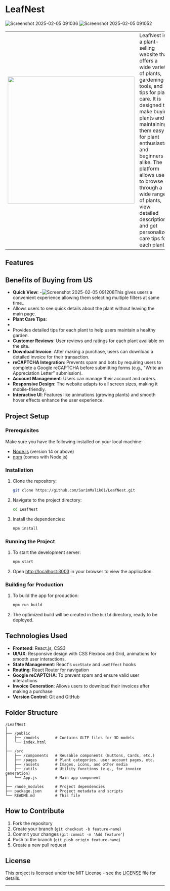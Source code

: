 
# LeafNest
![Screenshot 2025-02-05 091036](https://github.com/user-attachments/assets/53281741-d4f8-4131-88ae-fdd264ab92b9)
![Screenshot 2025-02-05 091052](https://github.com/user-attachments/assets/22551a0a-2809-4331-8ec1-fff36d4fba72)
<table>
  <tr>
    <td>
      <img src="![Screenshot 2025-02-05 105828](https://github.com/user-attachments/assets/db1a7d4d-421d-487c-86f9-26bc84d4f651)
" width="400"/>
    </td>
    <td>
      LeafNest is a plant-selling website that offers a wide variety of plants, gardening tools, and tips for plant care. 
      It is designed to make buying plants and maintaining them easy for plant enthusiasts and beginners alike. 
      The platform allows users to browse through a wide range of plants, view detailed descriptions, and get personalized care tips for each plant.
    </td>
  </tr>
</table>



## Features
## Benefits of Buying from US
- **Quick View**:
-![Screenshot 2025-02-05 091208](https://github.com/user-attachments/assets/3bace204-7626-48b2-bca9-a3cb24caf359)This gives users a convenient experience allowing them selecting multiple filters at same time..
-  Allows users to see quick details about the plant without leaving the main page.
- **Plant Care Tips**:
-
-   Provides detailed tips for each plant to help users maintain a healthy garden.
- **Customer Reviews**: User reviews and ratings for each plant available on the site.
- **Download Invoice**: After making a purchase, users can download a detailed invoice for their transaction.
- **reCAPTCHA Integration**: Prevents spam and bots by requiring users to complete a Google reCAPTCHA before submitting forms (e.g., "Write an Appreciation Letter" submission).
- **Account Management**: Users can manage their account and orders.
- **Responsive Design**: The website adapts to all screen sizes, making it mobile-friendly.
- **Interactive UI**: Features like animations (growing plants) and smooth hover effects enhance the user experience.


## Project Setup

### Prerequisites

Make sure you have the following installed on your local machine:
- [Node.js](https://nodejs.org/) (version 14 or above)
- [npm](https://www.npmjs.com/) (comes with Node.js)

### Installation

1. Clone the repository:
   ```bash
   git clone https://github.com/SarimMalik01/LeafNest.git
   ```

2. Navigate to the project directory:
   ```bash
   cd LeafNest
   ```

3. Install the dependencies:
   ```bash
   npm install
   ```

### Running the Project

1. To start the development server:
   ```bash
   npm start
   ```

2. Open [http://localhost:3003](http://localhost:3003) in your browser to view the application.

### Building for Production

1. To build the app for production:
   ```bash
   npm run build
   ```

2. The optimized build will be created in the `build` directory, ready to be deployed.

## Technologies Used

- **Frontend**: React.js, CSS3
- **UI/UX**: Responsive design with CSS Flexbox and Grid, animations for smooth user interactions.
- **State Management**: React's `useState` and `useEffect` hooks
- **Routing**: React Router for navigation
- **Google reCAPTCHA**: To prevent spam and ensure valid user interactions
- **Invoice Generation**: Allows users to download their invoices after making a purchase
- **Version Control**: Git and GitHub

## Folder Structure

```
/LeafNest
│
├── /public
│   ├── /models       # Contains GLTF files for 3D models
│   └── index.html
│
├── /src
│   ├── /components   # Reusable components (Buttons, Cards, etc.)
│   ├── /pages        # Plant categories, user account pages, etc.
│   ├── /assets       # Images, icons, and other media
│   ├── /utils        # Utility functions (e.g., for invoice generation)
│   └── App.js        # Main app component
│
├── /node_modules     # Project dependencies
├── package.json      # Project metadata and scripts
└── README.md         # This file
```

## How to Contribute

1. Fork the repository
2. Create your branch (`git checkout -b feature-name`)
3. Commit your changes (`git commit -m 'Add feature'`)
4. Push to the branch (`git push origin feature-name`)
5. Create a new pull request

## License

This project is licensed under the MIT License - see the [LICENSE](LICENSE) file for details.

---


